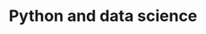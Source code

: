---
title: Python and data science
description: This course teaches you how to write Python while learning the fundamentals of data science.
preview: courses.jpg
lastmod: 2023-09-06T04:28:53.384Z
totalHours: 0
order: 4
isComingSoon: true
---
